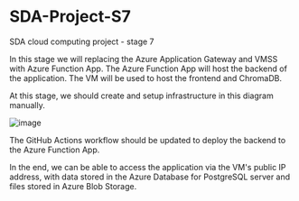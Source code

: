 # SDA-Project-S7
SDA cloud computing project - stage 7

In this stage we  will replacing the Azure Application Gateway and VMSS with Azure Function App. 
The Azure Function App will host the backend of the application. The VM will be used to host the frontend and ChromaDB. 

At this stage, we should create and setup infrastructure in this diagram manually.


![image](https://github.com/user-attachments/assets/e9deb7a6-1dd6-4db7-ab0d-5fc621c05b06)


The GitHub Actions workflow should be updated to deploy the backend to the Azure Function App.

In the end, we can be able to access the application via the VM's public IP address, with data stored in the Azure Database for PostgreSQL server and files stored in Azure Blob Storage.
